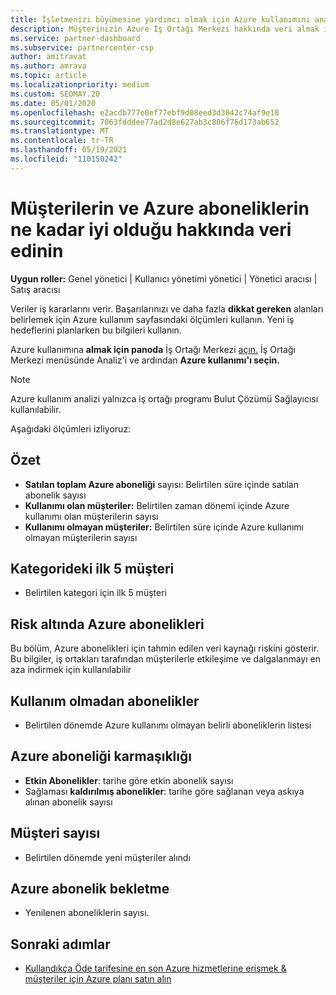 ```yaml
---
title: İşletmenizi büyümesine yardımcı olmak için Azure kullanımını analiz etme
description: Müşterinizin Azure İş Ortağı Merkezi hakkında veri almak için İş Ortağı Merkezi kullanmayı öğrenin. Veriler satılan, risk altında ve kullanımda olan abonelikleri içerir.
ms.service: partner-dashboard
ms.subservice: partnercenter-csp
author: amitravat
ms.author: amrava
ms.topic: article
ms.localizationpriority: medium
ms.custom: SEOMAY.20
ms.date: 05/01/2020
ms.openlocfilehash: e2acdb777e0ef77ebf9d08eed3d3842c74af9e18
ms.sourcegitcommit: 7063fdddee77ad2d8e627ab3c806f76d173ab652
ms.translationtype: MT
ms.contentlocale: tr-TR
ms.lasthandoff: 05/19/2021
ms.locfileid: "110150242"
---
```

# <a name="get-data-about-how-well-your-customers-and-azure-subscriptions-are-doing"></a>Müşterilerin ve Azure aboneliklerin ne kadar iyi olduğu hakkında veri edinin



**Uygun roller:** Genel yönetici | Kullanıcı yönetimi yönetici | Yönetici aracısı | Satış aracısı

Veriler iş kararlarını verir. Başarılarınızı ve daha fazla **dikkat gereken** alanları belirlemek için Azure kullanım sayfasındaki ölçümleri kullanın. Yeni iş hedeflerini planlarken bu bilgileri kullanın.

Azure kullanımına **almak için panoda** İş Ortağı Merkezi [açın.](https://partner.microsoft.com/dashboard) İş Ortağı Merkezi  menüsünde Analiz'i ve ardından **Azure kullanımı'ı seçin.**

> [!NOTE]
> Azure kullanım analizi yalnızca iş ortağı programı Bulut Çözümü Sağlayıcısı kullanılabilir.

Aşağıdaki ölçümleri izliyoruz:

## <a name="summary"></a>Özet

- **Satılan toplam Azure aboneliği** sayısı: Belirtilen süre içinde satılan abonelik sayısı  
- **Kullanımı olan müşteriler:** Belirtilen zaman dönemi içinde Azure kullanımı olan müşterilerin sayısı  
- **Kullanımı olmayan müşteriler:** Belirtilen süre içinde Azure kullanımı olmayan müşterilerin sayısı  

## <a name="top-5-customers-in-category"></a>Kategorideki ilk 5 müşteri

- Belirtilen kategori için ilk 5 müşteri  

## <a name="azure-subscriptions-at-risk"></a>Risk altında Azure abonelikleri

Bu bölüm, Azure abonelikleri için tahmin edilen veri kaynağı riskini gösterir. Bu bilgiler, iş ortakları tarafından müşterilerle etkileşime ve dalgalanmayı en aza indirmek için kullanılabilir

## <a name="subscriptions-without-usage"></a>Kullanım olmadan abonelikler

- Belirtilen dönemde Azure kullanımı olmayan belirli aboneliklerin listesi  

## <a name="azure-subscription-churn"></a>Azure aboneliği karmaşıklığı

- **Etkin Abonelikler**: tarihe göre etkin abonelik sayısı  
- Sağlaması **kaldırılmış abonelikler**: tarihe göre sağlanan veya askıya alınan abonelik sayısı  

## <a name="customer-count"></a>Müşteri sayısı

- Belirtilen dönemde yeni müşteriler alındı  

## <a name="azure-subscription-retention"></a>Azure abonelik bekletme

- Yenilenen aboneliklerin sayısı.

 ## <a name="next-steps"></a>Sonraki adımlar

- [Kullandıkça Öde tarifesine en son Azure hizmetlerine erişmek & müşteriler için Azure planı satın alın](purchase-azure-plan.md)

